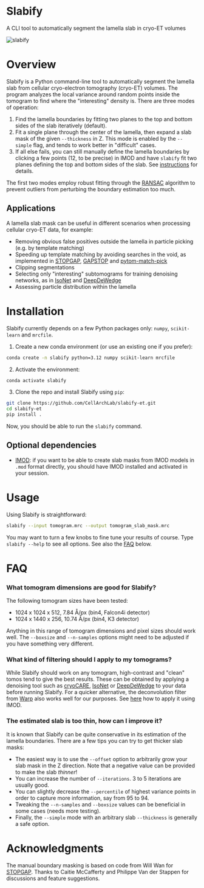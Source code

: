 # Slabify
A CLI tool to automatically segment the lamella slab in cryo-ET volumes

![slabify](https://github.com/user-attachments/assets/7c30cf40-76be-4293-ab65-dd5a651ced6b)


# Overview
Slabify is a Python command-line tool to automatically segment the lamella slab from cellular cryo-electron tomography (cryo-ET) volumes. The program analyzes the local variance around random points inside the tomogram to find where the "interesting" density is. There are three modes of operation:
1. Find the lamella boundaries by fitting two planes to the top and bottom sides of the slab iteratively (default).
2. Fit a single plane through the center of the lamella, then expand a slab mask of the given `--thickness` in Z. This mode is enabled by the `--simple` flag, and tends to work better in "difficult" cases.
3. If all else fails, you can still manually define the lamella boundaries by clicking a few points (12, to be precise) in IMOD and have `slabify` fit two planes defining the top and bottom sides of the slab. See [instructions](https://github.com/CellArchLab/slabify-et/wiki/How-to-manually-create-a-lamella-boundary-mask-using-IMOD) for details.

The first two modes employ robust fitting through the [RANSAC](https://scikit-learn.org/stable/modules/generated/sklearn.linear_model.RANSACRegressor.html) algorithm to prevent outliers from perturbing the boundary estimation too much.

## Applications
A lamella slab mask can be useful in different scenarios when processing cellular cryo-ET data, for example:

* Removing obvious false positives outside the lamella in particle picking (e.g. by template matching)
* Speeding up template matching by avoiding searches in the void, as implemented in [STOPGAP](https://github.com/wan-lab-vanderbilt/STOPGAP), [GAPSTOP](https://gitlab.mpcdf.mpg.de/bturo/gapstop_tm) and [pytom-match-pick](https://github.com/SBC-Utrecht/pytom-match-pick)
* Clipping segmentations
* Selecting only "interesting" subtomograms for training denoising networks, as in [IsoNet](https://github.com/IsoNet-cryoET/IsoNet) and [DeepDeWedge](https://github.com/MLI-lab/DeepDeWedge)
* Assessing particle distribution within the lamella

# Installation

Slabify currently depends on a few Python packages only: `numpy`, `scikit-learn` and `mrcfile`.

1. Create a new conda environment (or use an existing one if you prefer):
```bash
conda create -n slabify python=3.12 numpy scikit-learn mrcfile
```
2. Activate the environment:
```bash
conda activate slabify
```
3. Clone the repo and install Slabify using `pip`:
```bash
git clone https://github.com/CellArchLab/slabify-et.git
cd slabify-et
pip install .
```
Now, you should be able to run the `slabify` command.

## Optional dependencies
* [IMOD](https://bio3d.colorado.edu/imod/): if you want to be able to create slab masks from IMOD models in `.mod` format directly, you should have IMOD installed and activated in your session.

# Usage
Using Slabify is straightforward:
```bash
slabify --input tomogram.mrc --output tomogram_slab_mask.mrc
```
You may want to turn a few knobs to fine tune your results of course. Type `slabify --help` to see all options. See also the [FAQ](https://github.com/CellArchLab/slabify#faq) below.

# FAQ
### What tomogram dimensions are good for Slabify?
The following tomogram sizes have been tested:

* 1024 x 1024 x 512, 7.84 Å/px (bin4, Falcon4i detector)
* 1024 x 1440 x 256, 10.74 Å/px (bin4, K3 detector)

Anything in this range of tomogram dimensions and pixel sizes should work well. The `--boxsize` and `--n-samples` options might need to be adjusted if you have something very different.

### What kind of filtering should I apply to my tomograms?
While Slabify should work on any tomogram, high-contrast and "clean" tomos tend to give the best results. These can be obtained by applying a denoising tool such as [cryoCARE](https://github.com/juglab/cryoCARE_pip), [IsoNet](https://github.com/IsoNet-cryoET/IsoNet) or [DeepDeWedge](https://github.com/MLI-lab/DeepDeWedge) to your data before running Slabify. For a quicker alternative, the deconvolution filter from [Warp]((https://doi.org/10.1038/s41592-019-0580-y)) also works well for our purposes. See [here](https://github.com/CellArchLab/slabify-et/wiki/How-to-deconvolve-a-tomogram-using-IMOD) how to apply it using IMOD.

### The estimated slab is too thin, how can I improve it?
It is known that Slabify can be quite conservative in its estimation of the lamella boundaries. There are a few tips you can try to get thicker slab masks:
* The easiest way is to use the `--offset` option to arbitrarily grow your slab mask in the Z direction. Note that a negative value can be provided to make the slab *thinner*!
* You can increase the number of `--iterations`. 3 to 5 iterations are usually good.
* You can slightly decrease the `--percentile` of highest variance points in order to capture more information, say from 95 to 94.
* Tweaking the `--n-samples` and `--boxsize` values can be beneficial in some cases (needs more testing).
* Finally, the `--simple` mode with an arbitrary slab `--thickness` is generally a safe option.

# Acknowledgments
The manual boundary masking is based on code from Will Wan for [STOPGAP](https://github.com/wan-lab-vanderbilt/STOPGAP). Thanks to Caitie McCafferty and Philippe Van der Stappen for discussions and feature suggestions.
